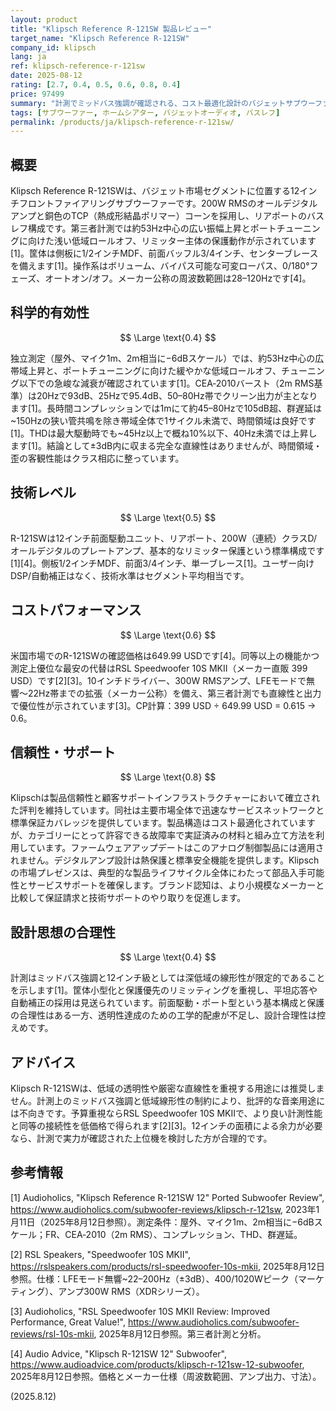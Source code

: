 ```yaml
---
layout: product
title: "Klipsch Reference R-121SW 製品レビュー"
target_name: "Klipsch Reference R-121SW"
company_id: klipsch
lang: ja
ref: klipsch-reference-r-121sw
date: 2025-08-12
rating: [2.7, 0.4, 0.5, 0.6, 0.8, 0.4]
price: 97499
summary: "計測でミッドバス強調が確認される、コスト最適化設計のバジェットサブウーファー"
tags: [サブウーファー, ホームシアター, バジェットオーディオ, バスレフ]
permalink: /products/ja/klipsch-reference-r-121sw/
---
```


## 概要

Klipsch Reference R-121SWは、バジェット市場セグメントに位置する12インチフロントファイアリングサブウーファーです。200W RMSのオールデジタルアンプと銅色のTCP（熱成形結晶ポリマー）コーンを採用し、リアポートのバスレフ構成です。第三者計測では約53Hz中心の広い振幅上昇とポートチューニングに向けた浅い低域ロールオフ、リミッター主体の保護動作が示されています[1]。筐体は側板に1/2インチMDF、前面バッフル3/4インチ、センターブレースを備えます[1]。操作系はボリューム、バイパス可能な可変ローパス、0/180°フェーズ、オートオン/オフ。メーカー公称の周波数範囲は28–120Hzです[4]。

## 科学的有効性

$$ \Large \text{0.4} $$

独立測定（屋外、マイク1m、2m相当に−6dBスケール）では、約53Hz中心の広帯域上昇と、ポートチューニングに向けた緩やかな低域ロールオフ、チューニング以下での急峻な減衰が確認されています[1]。CEA‑2010バースト（2m RMS基準）は20Hzで93dB、25Hzで95.4dB、50–80Hz帯でクリーン出力が主となります[1]。長時間コンプレッションでは1mにて約45–80Hzで105dB超、群遅延は~150Hzの狭い管共鳴を除き帯域全体で1サイクル未満で、時間領域は良好です[1]。THDは最大駆動時でも~45Hz以上で概ね10%以下、40Hz未満では上昇します[1]。結論として±3dB内に収まる完全な直線性はありませんが、時間領域・歪の客観性能はクラス相応に整っています。

## 技術レベル

$$ \Large \text{0.5} $$

R-121SWは12インチ前面駆動ユニット、リアポート、200W（連続）クラスD/オールデジタルのプレートアンプ、基本的なリミッター保護という標準構成です[1][4]。側板1/2インチMDF、前面3/4インチ、単一ブレース[1]。ユーザー向けDSP/自動補正はなく、技術水準はセグメント平均相当です。

## コストパフォーマンス

$$ \Large \text{0.6} $$

米国市場でのR-121SWの確認価格は649.99 USDです[4]。同等以上の機能かつ測定上優位な最安の代替はRSL Speedwoofer 10S MKII（メーカー直販 399 USD）です[2][3]。10インチドライバー、300W RMSアンプ、LFEモードで無響〜22Hz帯までの拡張（メーカー公称）を備え、第三者計測でも直線性と出力で優位性が示されています[3]。CP計算：399 USD ÷ 649.99 USD = 0.615 → 0.6。

## 信頼性・サポート

$$ \Large \text{0.8} $$

Klipschは製品信頼性と顧客サポートインフラストラクチャーにおいて確立された評判を維持しています。同社は主要市場全体で迅速なサービスネットワークと標準保証カバレッジを提供しています。製品構造はコスト最適化されていますが、カテゴリーにとって許容できる故障率で実証済みの材料と組み立て方法を利用しています。ファームウェアアップデートはこのアナログ制御製品には適用されません。デジタルアンプ設計は熱保護と標準安全機能を提供します。Klipschの市場プレゼンスは、典型的な製品ライフサイクル全体にわたって部品入手可能性とサービスサポートを確保します。ブランド認知は、より小規模なメーカーと比較して保証請求と技術サポートのやり取りを促進します。

## 設計思想の合理性

$$ \Large \text{0.4} $$

計測はミッドバス強調と12インチ級としては深低域の線形性が限定的であることを示します[1]。筐体小型化と保護優先のリミッティングを重視し、平坦応答や自動補正の採用は見送られています。前面駆動・ポート型という基本構成と保護の合理性はある一方、透明性達成のための工学的配慮が不足し、設計合理性は控えめです。

## アドバイス

Klipsch R-121SWは、低域の透明性や厳密な直線性を重視する用途には推奨しません。計測上のミッドバス強調と低域線形性の制約により、批評的な音楽用途には不向きです。予算重視ならRSL Speedwoofer 10S MKIIで、より良い計測性能と同等の接続性を低価格で得られます[2][3]。12インチの面積による余力が必要なら、計測で実力が確認された上位機を検討した方が合理的です。

## 参考情報

[1] Audioholics, "Klipsch Reference R-121SW 12" Ported Subwoofer Review", https://www.audioholics.com/subwoofer-reviews/klipsch-r-121sw, 2023年1月11日（2025年8月12日参照）。測定条件：屋外、マイク1m、2m相当に−6dBスケール；FR、CEA‑2010（2m RMS）、コンプレッション、THD、群遅延。

[2] RSL Speakers, "Speedwoofer 10S MKII", https://rslspeakers.com/products/rsl-speedwoofer-10s-mkii, 2025年8月12日参照。仕様：LFEモード無響~22–200Hz（±3dB）、400/1020Wピーク（マーケティング）、アンプ300W RMS（XDRシリーズ）。

[3] Audioholics, "RSL Speedwoofer 10S MKII Review: Improved Performance, Great Value!", https://www.audioholics.com/subwoofer-reviews/rsl-10s-mkii, 2025年8月12日参照。第三者計測と分析。

[4] Audio Advice, "Klipsch R-121SW 12" Subwoofer", https://www.audioadvice.com/products/klipsch-r-121sw-12-subwoofer, 2025年8月12日参照。価格とメーカー仕様（周波数範囲、アンプ出力、寸法）。

(2025.8.12)